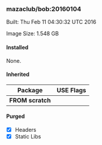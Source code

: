 ### mazaclub/bob:20160104
Built: Thu Feb 11 04:30:32 UTC 2016

Image Size: 1.548 GB
#### Installed
None.
#### Inherited
Package | USE Flags
--------|----------
**FROM scratch** |
#### Purged
- [x] Headers
- [x] Static Libs
